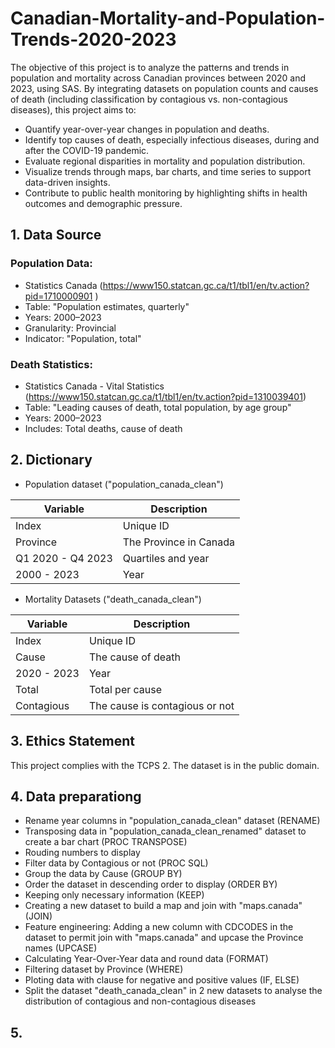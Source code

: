 # Canadian-Mortality-and-Population-Trends-2020-2023

The objective of this project is to analyze the patterns and trends in population and mortality across Canadian provinces between 2020 and 2023, using SAS. By integrating datasets on population counts and causes of death (including classification by contagious vs. non-contagious diseases), this project aims to:

* Quantify year-over-year changes in population and deaths.
* Identify top causes of death, especially infectious diseases, during and after the COVID-19 pandemic.
* Evaluate regional disparities in mortality and population distribution.
* Visualize trends through maps, bar charts, and time series to support data-driven insights.
* Contribute to public health monitoring by highlighting shifts in health outcomes and demographic pressure.

## 1. Data Source

### Population Data:
* Statistics Canada (https://www150.statcan.gc.ca/t1/tbl1/en/tv.action?pid=1710000901 )
* Table: "Population estimates, quarterly"
* Years: 2000–2023
* Granularity: Provincial
* Indicator: "Population, total" 

### Death Statistics:
* Statistics Canada - Vital Statistics (https://www150.statcan.gc.ca/t1/tbl1/en/tv.action?pid=1310039401)
* Table: "Leading causes of death, total population, by age group"
* Years: 2000–2023
* Includes: Total deaths, cause of death

## 2. Dictionary
* Population dataset ("population_canada_clean")
  
| Variable | Description |
| --- | --- |
| Index | Unique ID |
| Province | The Province in Canada |
| Q1 2020 - Q4 2023 | Quartiles and year|
| 2000 - 2023| Year|

* Mortality Datasets ("death_canada_clean")
  
| Variable | Description |
| --- | --- |
| Index | Unique ID|
| Cause| The cause of death|
| 2020 - 2023 | Year|
| Total | Total per cause|
| Contagious | The cause is contagious or not|

## 3. Ethics Statement
This project complies with the TCPS 2. The dataset is in the public domain.

## 4. Data preparationg
* Rename year columns in "population_canada_clean" dataset (RENAME)
* Transposing data in "population_canada_clean_renamed" dataset to create a bar chart (PROC TRANSPOSE)
* Rouding numbers to display
* Filter data by Contagious or not (PROC SQL)
* Group the data by Cause (GROUP BY)
* Order the dataset in descending order to display (ORDER BY)
* Keeping only necessary information (KEEP)
* Creating a new dataset to build a map and join with "maps.canada"(JOIN)
* Feature engineering: Adding a new column with CDCODES in the dataset to permit join with "maps.canada" and upcase the Province names (UPCASE)
* Calculating Year-Over-Year data and round data (FORMAT)
* Filtering dataset by Province (WHERE)
* Ploting data with clause for negative and positive values (IF, ELSE)
* Split the dataset "death_canada_clean" in 2 new datasets to analyse the distribution of contagious and non-contagious diseases

## 5. 
